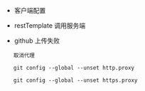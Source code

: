- 客户端配置
- restTemplate 调用服务端 

- github 上传失败

```$xslt
   取消代理

   git config --global --unset http.proxy
    
   git config --global --unset https.proxy
```